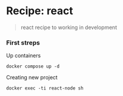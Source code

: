 # Recipe: react

>react recipe to working in development

### First streps

Up containers
```
docker compose up -d
```

Creating new project
```
docker exec -ti react-node sh
```
